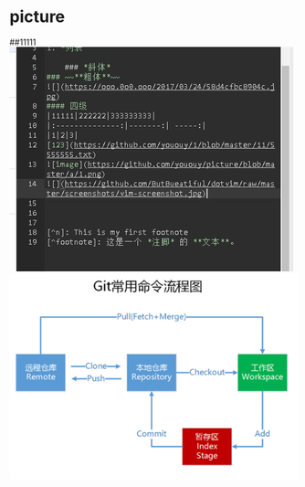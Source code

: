 # picture
##11111
![](https://github.com/yououy/picture/blob/master/a/1111.jpg)
![](https://github.com/yououy/picture/blob/master/a/1.png)
